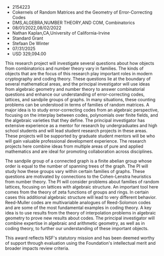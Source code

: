 
* 2154223
* Cokernels of Random Matrices and the Geometry of Error-Correcting Codes
* DMS,ALGEBRA,NUMBER THEORY,AND COM, Combinatorics
* 08/01/2022,08/02/2022
* Nathan Kaplan,CA,University of California-Irvine
* Standard Grant
* Stefaan De Winter
* 07/31/2025
* USD 329,094.00

This research project will investigate several questions about how objects from
combinatorics and number theory vary in families. The kinds of objects that are
the focus of this research play important roles in modern cryptography and
coding theory. These questions lie at the boundary of several mathematical
areas, and the principal investigator will use ideas from algebraic geometry and
number theory to answer combinatorial questions and enhance our understanding of
error-correcting codes, lattices, and sandpile groups of graphs. In many
situations, these counting problems can be understood in terms of families of
random matrices. A major idea is to study error-correcting codes from an
algebraic perspective, focusing on the interplay between codes, polynomials over
finite fields, and the algebraic varieties that they define. The principal
investigator has extensive experience as a mentor for research by undergraduates
and high school students and will lead student research projects in these areas.
These projects will be supported by graduate student mentors will be who will
gain valuable professional development experience. The research projects here
combine ideas from multiple areas of pure and applied mathematics and are ideal
for promoting collaboration across disciplines.

The sandpile group of a connected graph is a finite abelian group whose order is
equal to the number of spanning trees of the graph. The PI will study how these
groups vary within certain families of graphs. These questions are motivated by
connections to the Cohen-Lenstra heuristics from number theory. The PI will
consider problems about families of random lattices, focusing on lattices with
algebraic structure. An important tool here comes from the theory of zeta
functions of groups and rings. In certain cases this additional algebraic
structure will lead to very different behavior. Reed-Muller codes are
multivariable analogues of Reed-Solomon codes and are some of the most
fundamental examples in coding theory. A key idea is to use results from the
theory of interpolation problems in algebraic geometry to prove new results
about codes. The principal investigator will combine expertise in algebraic and
arithmetic geometry, as well as in coding theory, to further our understanding
of these important objects.

This award reflects NSF's statutory mission and has been deemed worthy of
support through evaluation using the Foundation's intellectual merit and broader
impacts review criteria.
